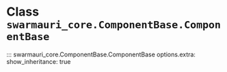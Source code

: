 # Class `swarmauri_core.ComponentBase.ComponentBase`

::: swarmauri_core.ComponentBase.ComponentBase
    options.extra:
      show_inheritance: true

